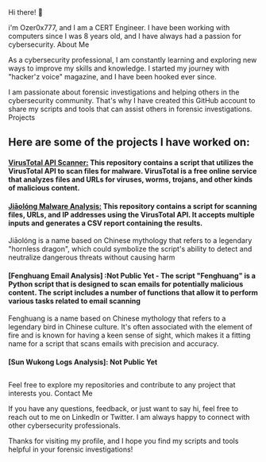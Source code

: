 Hi there! 👋

i'm Ozer0x777, and I am a CERT Engineer. I have been working with computers since I was 8 years old, and I have always had a passion for cybersecurity.
About Me

As a cybersecurity professional, I am constantly learning and exploring new ways to improve my skills and knowledge. I started my journey with "hacker'z voice" magazine, and I have been hooked ever since.

I am passionate about forensic investigations and helping others in the cybersecurity community. That's why I have created this GitHub account to share my scripts and tools that can assist others in forensic investigations.
Projects


## Here are some of the projects I have worked on:

   #### [VirusTotal API Scanner:](https://github.com/Ozer0x777/Jiaolong_Malware_Analysis) This repository contains a script that utilizes the VirusTotal API to scan files for malware. VirusTotal is a free online service that analyzes files and URLs for viruses, worms, trojans, and other kinds of malicious content.
   
   #### [Jiāolóng Malware Analysis:](https://github.com/Ozer0x777/Virus_Total_API_Scanner) This repository contains a script for scanning files, URLs, and IP addresses using the VirusTotal API. It accepts multiple inputs and generates a CSV report containing the results.
   Jiāolóng is a name based on Chinese mythology that refers to a legendary "hornless dragon", which could symbolize the script's ability to detect and neutralize dangerous threats without causing harm
   
   
   #### [Fenghuang Email Analysis] :Not Public Yet - The script "Fenghuang" is a Python script that is designed to scan emails for potentially malicious content. The script includes a number of functions that allow it to perform various tasks related to email scanning 
   Fenghuang is a name based on Chinese mythology that refers to a legendary bird in Chinese culture. It's often associated with the element of fire and is known for having a keen sense of sight, which makes it a fitting name for a script that scans emails with precision and accuracy.

   #### [Sun Wukong Logs Analysis]: Not Public Yet
## 

Feel free to explore my repositories and contribute to any project that interests you.
Contact Me

If you have any questions, feedback, or just want to say hi, feel free to reach out to me on LinkedIn or Twitter. I am always happy to connect with other cybersecurity professionals.

Thanks for visiting my profile, and I hope you find my scripts and tools helpful in your forensic investigations!
